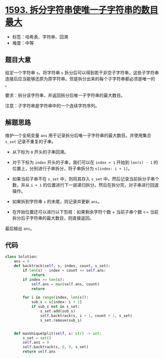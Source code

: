 # [1593. 拆分字符串使唯一子字符串的数目最大](https://leetcode-cn.com/problems/split-a-string-into-the-max-number-of-unique-substrings/)

- 标签：哈希表、字符串、回溯
- 难度：中等

## 题目大意

给定一个字符串 `s`。将字符串 `s` 拆分后可以得到若干非空子字符串，这些子字符串连接后应当能够还原为原字符串。但是拆分出来的每个子字符串都必须是唯一的 。

要求：拆分该字符串，并返回拆分后唯一子字符串的最大数目。

注意：子字符串是字符串中的一个连续字符序列。

## 解题思路

维护一个全局变量 `ans` 用于记录拆分后唯一子字符串的最大数目。并使用集合 `s_set` 记录不重复的子串。

- 从下标为 `0` 开头的子串回溯。
- 对于下标为 `index` 开头的子串，我们可以在 `index + 1` 开始到 `len(s) - 1` 的位置上，分别进行子串拆分，将子串拆分为 `s[index: i + 1]`。

- 如果当前子串不在 `s_set` 中，则将其存入 `s_set` 中，然后记录当前拆分子串个数，并从 `i + 1` 的位置进行下一层递归拆分。然后在拆分完，对子串进行回退操作。
- 如果拆到字符串 `s` 的末尾，则记录并更新 `ans`。
- 在开始位置还可以进行以下剪枝：如果剩余字符个数 + 当前子串个数 <= 当前拆分后子字符串的最大数目，则直接返回。

最后输出 `ans`。

## 代码

```Python
class Solution:
    ans = 0
    def backtrack(self, s, index, count, s_set):
        if len(s) - index + count <= self.ans:
            return 
        if index >= len(s):
            self.ans = max(self.ans, count)
            return

        for i in range(index, len(s)):
            sub_s = s[index: i + 1]
            if sub_s not in s_set:
                s_set.add(sub_s)
                self.backtrack(s, i + 1, count + 1, s_set)
                s_set.remove(sub_s)


    def maxUniqueSplit(self, s: str) -> int:
        s_set = set()
        self.ans = 0
        self.backtrack(s, 0, 0, s_set)
        return self.ans
```

